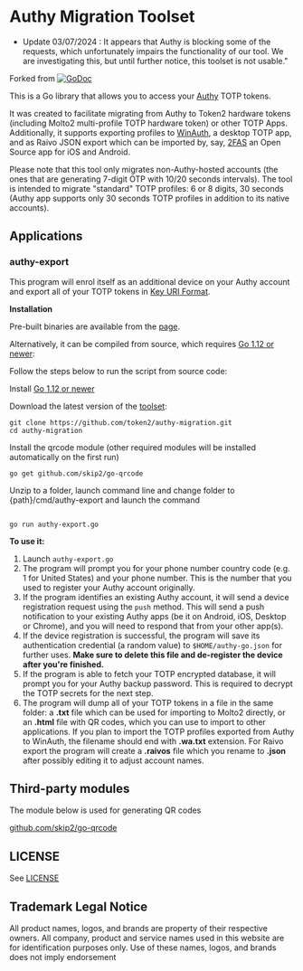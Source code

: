 # Authy Migration Toolset


* Update 03/07/2024 : It appears that Authy is blocking some of the requests, which unfortunately impairs the functionality of our tool. We are investigating this, but until further notice, this toolset is not usable."


Forked from [![GoDoc](https://godoc.org/github.com/alexzorin/authy?status.svg)](https://godoc.org/github.com/alexzorin/authy)

This is a Go library that allows you to access your [Authy](https://authy.com) TOTP tokens.

It was created to facilitate migrating from Authy to Token2 hardware tokens (including Molto2 multi-profile TOTP hardware token) or other TOTP Apps. Additionally, it supports exporting profiles to [WinAuth](https://winauth.github.io/winauth/index.html), a desktop TOTP app, and as Raivo JSON export which can be imported by, say, [2FAS](https://2fas.com) an Open Source app for iOS and Android.


Please note that this tool only migrates non-Authy-hosted accounts (the ones that are generating 7-digit OTP with 10/20 seconds intervals). The tool is intended to migrate "standard" TOTP profiles: 6 or 8 digits, 30 seconds (Authy app supports only 30 seconds TOTP profiles in addition to its native accounts).

## Applications

### authy-export
This program will enrol itself as an additional device on your Authy account and export all of your TOTP tokens in [Key URI Format](https://github.com/google/google-authenticator/wiki/Key-Uri-Format).

**Installation**

Pre-built binaries are available from the [page](https://www.token2.swiss/site/page/how-to-transfer-totp-profiles-from-authy-to-a-token2-hardware-token).

Alternatively, it can be compiled from source, which requires [Go 1.12 or newer](https://golang.org/doc/install):

Follow the steps below to run the script from source code:

Install [Go 1.12 or newer](https://golang.org/doc/install)

Download the latest version of the [toolset](https://github.com/token2/authy-migration/archive/refs/heads/master.zip):

```shell
git clone https://github.com/token2/authy-migration.git
cd authy-migration
```

Install the qrcode module (other required modules will be installed automatically on the first run)

```shell
go get github.com/skip2/go-qrcode
```

Unzip to a folder, launch command line and change folder to {path}/cmd/authy-export and launch the command

```shell

go run authy-export.go

```

**To use it:**

1. Launch `authy-export.go`
2. The program will prompt you for your phone number country code (e.g. 1 for United States) and your phone number. This is the number that you used to register your Authy account originally.
3. If the program identifies an existing Authy account, it will send a device registration request using the `push` method. This will send a push notification to your existing Authy apps (be it on Android, iOS, Desktop or Chrome), and you will need to respond that from your other app(s).
4. If the device registration is successful, the program will save its authentication credential (a random value) to `$HOME/authy-go.json` for further uses. **Make sure to delete this file and de-register the device after you're finished.**
5. If the program is able to fetch your TOTP encrypted database, it will prompt you for your Authy backup password. This is required to decrypt the TOTP secrets for the next step. 
6. The program will dump all of your TOTP tokens in a file in the same folder: a **.txt** file which can be used for importing to Molto2 directly, or an **.html** file with QR codes, which you can use to import to other applications. If you plan to import the TOTP profiles exported from Authy to WinAuth, the filename should end with **.wa.txt** extension. For Raivo export the program will create a **.raivos** file which you rename to **.json** after possibly editing it to adjust account names.

## Third-party modules
The module below is used for generating QR codes
 
[github.com/skip2/go-qrcode](https://github.com/skip2/go-qrcode)
 


## LICENSE

See [LICENSE](LICENSE)

## Trademark Legal Notice

All product names, logos, and brands are property of their respective owners. All company, product and service names used in this website are for identification purposes only. Use of these names, logos, and brands does not imply endorsement
